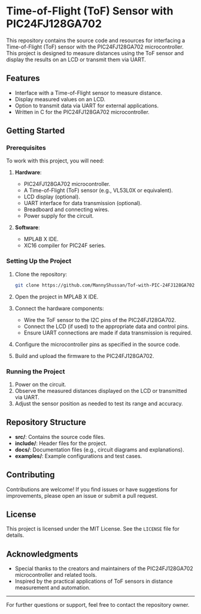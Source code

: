 # Time-of-Flight (ToF) Sensor with PIC24FJ128GA702

This repository contains the source code and resources for interfacing a Time-of-Flight (ToF) sensor with the PIC24FJ128GA702 microcontroller. This project is designed to measure distances using the ToF sensor and display the results on an LCD or transmit them via UART.

## Features

- Interface with a Time-of-Flight sensor to measure distance.
- Display measured values on an LCD.
- Option to transmit data via UART for external applications.
- Written in C for the PIC24FJ128GA702 microcontroller.

## Getting Started

### Prerequisites

To work with this project, you will need:

1. **Hardware**:
   - PIC24FJ128GA702 microcontroller.
   - A Time-of-Flight (ToF) sensor (e.g., VL53L0X or equivalent).
   - LCD display (optional).
   - UART interface for data transmission (optional).
   - Breadboard and connecting wires.
   - Power supply for the circuit.
   
2. **Software**:
   - MPLAB X IDE.
   - XC16 compiler for PIC24F series.

### Setting Up the Project

1. Clone the repository:
   ```bash
   git clone https://github.com/MannyShussan/Tof-with-PIC-24FJ128GA702.git
   ```

2. Open the project in MPLAB X IDE.

3. Connect the hardware components:
   - Wire the ToF sensor to the I2C pins of the PIC24FJ128GA702.
   - Connect the LCD (if used) to the appropriate data and control pins.
   - Ensure UART connections are made if data transmission is required.

4. Configure the microcontroller pins as specified in the source code.

5. Build and upload the firmware to the PIC24FJ128GA702.

### Running the Project

1. Power on the circuit.
2. Observe the measured distances displayed on the LCD or transmitted via UART.
3. Adjust the sensor position as needed to test its range and accuracy.

## Repository Structure

- **src/**: Contains the source code files.
- **include/**: Header files for the project.
- **docs/**: Documentation files (e.g., circuit diagrams and explanations).
- **examples/**: Example configurations and test cases.

## Contributing

Contributions are welcome! If you find issues or have suggestions for improvements, please open an issue or submit a pull request.

## License

This project is licensed under the MIT License. See the `LICENSE` file for details.

## Acknowledgments

- Special thanks to the creators and maintainers of the PIC24FJ128GA702 microcontroller and related tools.
- Inspired by the practical applications of ToF sensors in distance measurement and automation.

---

For further questions or support, feel free to contact the repository owner.

